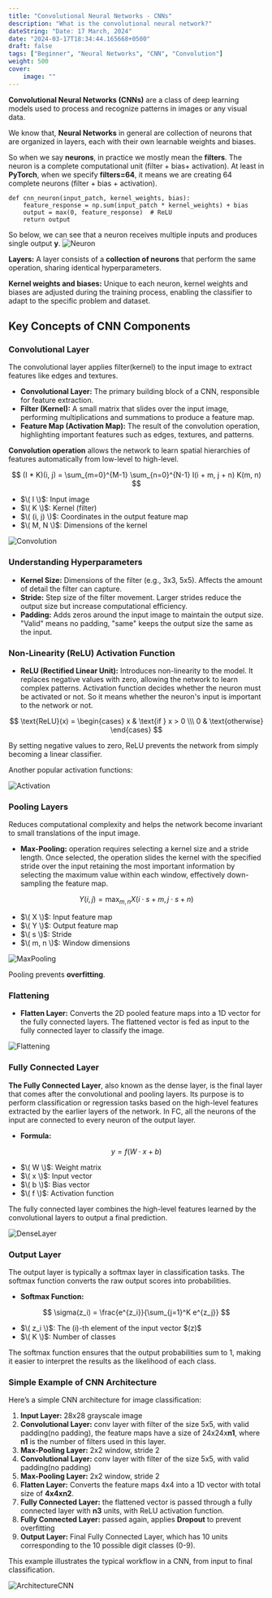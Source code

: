 ```yaml
---
title: "Convolutional Neural Networks - CNNs"
description: "What is the convolutional neural network?"
dateString: "Date: 17 March, 2024"
date: "2024-03-17T18:34:44.165668+0500"
draft: false
tags: ["Beginner", "Neural Networks", "CNN", "Convolution"]
weight: 500
cover:
    image: ""
---
```


**Convolutional Neural Networks (CNNs)** are a class of deep learning models used to process and recognize patterns in images or any visual data.

We know that, **Neural Networks** in general are collection of neurons that are organized in layers, each with their own learnable weights and biases.

So when we say **neurons**, in practice we mostly mean the **filters**. The neuron is a complete computational unit (filter + bias+ activation).
At least in **PyTorch**, when we specify **filters=64**, it means we are creating 64 complete neurons (filter + bias + activation).

```
def cnn_neuron(input_patch, kernel_weights, bias):
    feature_response = np.sum(input_patch * kernel_weights) + bias
    output = max(0, feature_response)  # ReLU
    return output
```


So below, we can see that a neuron receives multiple inputs and produces single output **y**.
![Neuron](/posts/convolutional-neural-networks/img0.png)

**Layers:** A layer consists of a **collection of neurons** that perform the same operation, sharing identical hyperparameters.

**Kernel weights and biases:** Unique to each neuron, kernel weights and biases are adjusted during the training process, 
enabling the classifier to adapt to the specific problem and dataset.



## Key Concepts of CNN Components



### Convolutional Layer
The convolutional layer applies filter(kernel) to the input image to extract features like edges and textures.

- **Convolutional Layer:** The primary building block of a CNN, responsible for feature extraction.
- **Filter (Kernel):** A small matrix that slides over the input image, performing multiplications and summations to produce a feature map.
- **Feature Map (Activation Map):** The result of the convolution operation, highlighting important features such as edges, textures, and patterns.

**Convolution operation**  allows the network to learn spatial hierarchies of features automatically from low-level to high-level.

$$
(I * K)(i, j) = \sum_{m=0}^{M-1} \sum_{n=0}^{N-1} I(i + m, j + n) K(m, n)
$$

  - $\( I \)$: Input image
  - $\( K \)$: Kernel (filter)
  - $\( (i, j) \)$: Coordinates in the output feature map
  - $\( M, N \)$: Dimensions of the kernel


![Convolution](/posts/convolutional-neural-networks/img2.png)


### Understanding Hyperparameters
- **Kernel Size:** Dimensions of the filter (e.g., 3x3, 5x5). Affects the amount of detail the filter can capture.
- **Stride:** Step size of the filter movement. Larger strides reduce the output size but increase computational efficiency.
- **Padding:** Adds zeros around the input image to maintain the output size. "Valid" means no padding, "same" keeps the output size the same as the input.

### Non-Linearity (ReLU) Activation Function
- **ReLU (Rectified Linear Unit):** Introduces non-linearity to the model. It replaces negative values with zero, allowing the network to learn complex patterns.
Activation function decides whether the neuron must be activated or not. So it means whether the neuron's input is important to the network or not.

$$
\text{ReLU}(x) = 
\begin{cases} 
x & \text{if } x > 0 \\\
0 & \text{otherwise}
\end{cases}
$$

By setting negative values to zero, ReLU prevents the network from simply becoming a linear classifier.

Another popular activation functions:

![Activation](/posts/convolutional-neural-networks/img1.png)


### Pooling Layers
Reduces computational complexity and helps the network become invariant to small translations of the input image.


- **Max-Pooling:** operation requires selecting a kernel size and a stride length. Once selected, the operation slides the kernel with the specified stride over the input retaining the most important information by selecting the maximum value within each window, effectively down-sampling the feature map.


$$
Y(i, j) = \max_{m,n} X(i \cdot s + m, j \cdot s + n)
$$

  - $\( X \)$: Input feature map
  - $\( Y \)$: Output feature map
  - $\( s \)$: Stride
  - $\( m, n \)$: Window dimensions

![MaxPooling](/posts/convolutional-neural-networks/img3.png)

Pooling prevents **overfitting**.


### Flattening
- **Flatten Layer:** Converts the 2D pooled feature maps into a 1D vector for the fully connected layers.
The flattened vector is fed as input to the fully connected layer to classify the image.

![Flattening](/posts/convolutional-neural-networks/img4.png)




### Fully Connected Layer

**The Fully Connected Layer**, also known as the dense layer, is the final layer that comes after the convolutional and pooling layers. 
Its purpose is to perform classification or regression tasks based on the high-level features extracted by the earlier layers of the network. In FC, all the neurons of the input are connected to every neuron of the output layer.

- **Formula:**

$$
y = f(W \cdot x + b)
$$

  - $\( W \)$: Weight matrix
  - $\( x \)$: Input vector
  - $\( b \)$: Bias vector
  - $\( f \)$: Activation function

The fully connected layer combines the high-level features learned by the convolutional layers to output a final prediction.

![DenseLayer](/posts/convolutional-neural-networks/img5.png)


### Output Layer
The output layer is typically a softmax layer in classification tasks. The softmax function converts the raw output scores into probabilities.

- **Softmax Function:**

$$
\sigma(z_i) = \frac{e^{z_i}}{\sum_{j=1}^K e^{z_j}}
$$

- $\( z_i \)$: The \(i\)-th element of the input vector \$(z\)$
- $\( K \)$: Number of classes


The softmax function ensures that the output probabilities sum to 1, making it easier to interpret the results as the likelihood of each class.


### Simple Example of CNN Architecture
Here’s a simple CNN architecture for image classification:

1. **Input Layer:** 28x28 grayscale image
2. **Convolutional Layer:** conv layer with filter of the size 5x5, with valid padding(no padding), the feature maps have a size of 24x24x**n1**, where **n1** is the number of filters used in this layer.
3. **Max-Pooling Layer:** 2x2 window, stride 2
4. **Convolutional Layer:** conv layer with filter of the size 5x5, with valid padding(no padding)
5. **Max-Pooling Layer:** 2x2 window, stride 2
6. **Flatten Layer:** Converts the feature maps 4x4 into a 1D vector with total size of **4x4xn2**.
7. **Fully Connected Layer:** the flattened vector is passed through a fully connected layer with **n3** units, with ReLU activation function.
8. **Fully Connected Layer:** passed again, applies **Dropout** to prevent overfitting
9. **Output Layer:** Final Fully Connected Layer, which has 10 units corresponding to the 10 possible digit classes (0-9).

This example illustrates the typical workflow in a CNN, from input to final classification.

![ArchitectureCNN](/posts/convolutional-neural-networks/img6.jpeg)



